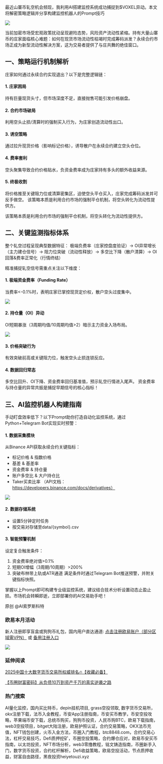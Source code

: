 最近山寨币轧空机会频现，我利用AI搭建监控系统成功捕捉到$VOXEL异动。本文将解密策略逻辑并分享构建监控机器人的Prompt技巧

[![](https://307e939.webp.li/20250420182344907.png)](https://btc8848.com/top-10-exchanges)

当前加密市场受宏观政策扰动呈现避险态势，风险资产流动性紧缩。持有大量山寨币的庄家面临核心难题：如何在现货市场流动性枯竭时完成筹码派发？永续合约市场正成为新型流动性解决方案，这为交易者提供了与庄共舞的绝佳窗口。

## 一、策略运行机制解析
庄家如何通过永续合约实现退出？以下是完整逻辑链：

#### 1. 庄家困局
持有巨量现货头寸，但市场深度不足，直接抛售可能引发价格崩盘。

#### 2. 合约市场破局
利用空头止损/清算时的强制买入行为，为庄家创造流动性出口。

#### 3. 诱空策略
通过拉升现货价格（影响标记价格），诱导散户在永续合约建立空头仓位。

#### 4. 费率套利
空头聚集导致合约价格贴水，负资金费率成为庄家持有多头的额外收益来源。

#### 5. 终极收割
将价格推至关键阻力位或清算密集区，迫使空头平仓买入，庄家完成筹码派发并可反手做空。
该策略本质是利用合约市场的强制平仓机制，将空头转化为流动性提供方。

该策略本质是利用合约市场的强制平仓机制，将空头转化为流动性提供方。

## 二、关键监测指标体系
整个轧空过程呈现典型数据特征：
极端负费率（庄家控盘度验证）→ OI异常增长（主力建仓信号）→ 阻力位突破（流动性释放）→ 多空比下降（散户清算）→ OI回落&费率正常化（行情终结）

精准捕捉轧空信号需重点关注以下维度：
#### 1. 极端资金费率（Funding Rate）
当费率<-0.1%时，表明庄家已掌控现货定价权，散户空头过度集中。

[![](https://307e939.webp.li/20250420182523801.png)](https://btc8848.com/top-10-exchanges)

#### 2. 持仓量（OI）异动

OI短期暴涨（3周期均值/10周期均值>2）暗示主力资金入场布局。

[![](https://307e939.webp.li/20250420182600965.png)](https://btc8848.com/top-10-exchanges)

#### 3. 价格突破行为

有效突破前高或关键阻力位，触发空头止损连锁反应。

#### 4. 数据回归常态

多空比回升、OI下降、资金费率回归基准值，预示轧空行情进入尾声。
资金费率与持仓量的异常共振是捕捉早期信号的核心指标！

## 三、AI监控机器人构建指南
手动盯盘效率低下？以下Prompt助你打造自动化监控系统，通过Python+Telegram Bot实现实时预警：

#### 1. 数据采集模块
从Binance API获取永续合约关键指标：
- 标记价格 & 指数价格
- 基差 & 基差率
- 资金费率 & 持仓量
- 账户多空比 & 大户持仓比
- Taker买卖比率
（API文档：https://developers.binance.com/docs/derivatives）

[![](https://307e939.webp.li/20250420182703452.png)](https://btc8848.com/top-10-exchanges)

#### 2. 数据存储系统

- 设置5分钟定时任务
- 按交易对存储至data/{symbol}.csv

#### 3. 智能预警机制

设定复合触发条件：
1. 资金费率绝对值>0.1%
2. 短期OI增幅（3周期/10周期）>200%
3. 突破布林带上轨或ATR通道
满足条件时通过Telegram Bot推送预警，并附关键指标快照。

掌握以上Prompt即可构建专业级监控系统，建议结合技术分析设置动态止盈止损。市场机会转瞬即逝，立即部署你的AI交易助手吧！

原创 @AI索罗斯科特


### 欧易本月活动
新人注册即享盲盒或狗狗币礼包，国内用户直达通道:  [点击注册欧易账户（部分区域需VPN）](https://www.okx.com/zh-hans/join/74873351)  或 [备用注册入口](https://www.chouyi.world/zh-hans/join/18639032)

[![](https://fe095ec.webp.li/top-10-exchanges-001.jpg)](https://www.chouyi.world/zh-hans/join/18639032)

### 延伸阅读
[2025中国十大数字货币交易所权威排名🔥【收藏必备】](https://btc8848.com/top-10-exchanges/)

[【币圈财富密码】从负债10万到资产千万的真实逆袭之路](https://heiyetouzi.xyz/biquanstory001/)


###  热门搜索
AI量化监控，国内买比特币，depin挂机项目, grass空投领取, 数字货币交易所，okx注册下载，法币入金教程，币安App注册指南，币安买币教学，币安空投攻略，苹果端币安下载，总统币购买，狗狗币投资，人民币购BTC，欧易下载指南，web3空投项目，bitget大陆注册，欧易护照认证，合约交易策略，OKX法币充值，NFT钱包创建，火币入金方法，币圈入门教程，btc8848.com，合约交易心法，杠杆交易技巧，Defi质押挖矿，币圈空投策略，合约爆仓应对，欧易币安买币指南，以太坊投资，NFT市场分析，web3零撸教程，铭文铸造指南，币圈新手入门，数字货币投资，合约杠杆解析，Defi收益策略，欧易空投活动，节点质押收益，财富自由路径，黑夜投资heiyetouzi.xyz